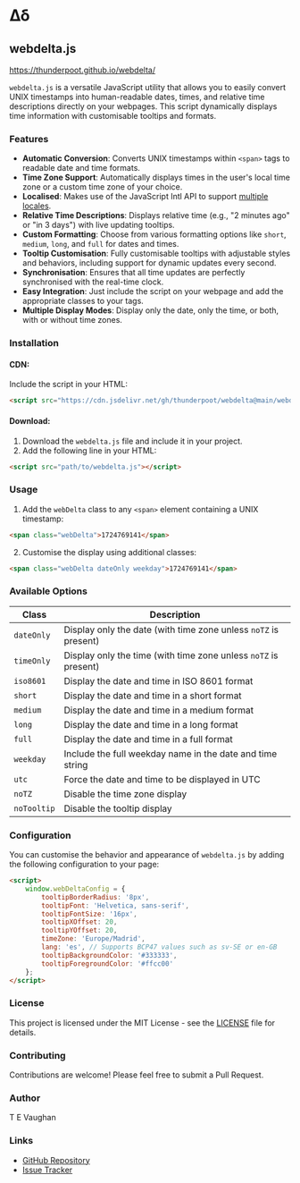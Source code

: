 # Δδ

## webdelta.js

https://thunderpoot.github.io/webdelta/

`webdelta.js` is a versatile JavaScript utility that allows you to easily convert UNIX timestamps into human-readable dates, times, and relative time descriptions directly on your webpages. This script dynamically displays time information with customisable tooltips and formats.

### Features

- **Automatic Conversion**: Converts UNIX timestamps within `<span>` tags to readable date and time formats.
- **Time Zone Support**: Automatically displays times in the user's local time zone or a custom time zone of your choice.
- **Localised**: Makes use of the JavaScript Intl API to support [multiple locales](https://www.iana.org/assignments/language-subtag-registry/language-subtag-registry).
- **Relative Time Descriptions**: Displays relative time (e.g., "2 minutes ago" or "in 3 days") with live updating tooltips.
- **Custom Formatting**: Choose from various formatting options like `short`, `medium`, `long`, and `full` for dates and times.
- **Tooltip Customisation**: Fully customisable tooltips with adjustable styles and behaviors, including support for dynamic updates every second.
- **Synchronisation**: Ensures that all time updates are perfectly synchronised with the real-time clock.
- **Easy Integration**: Just include the script on your webpage and add the appropriate classes to your tags.
- **Multiple Display Modes**: Display only the date, only the time, or both, with or without time zones.

### Installation

#### CDN:

Include the script in your HTML:

```html
<script src="https://cdn.jsdelivr.net/gh/thunderpoot/webdelta@main/webdelta.js"></script>
```

#### Download:

1. Download the `webdelta.js` file and include it in your project.
2. Add the following line in your HTML:

```html
<script src="path/to/webdelta.js"></script>
```

### Usage

1. Add the `webDelta` class to any `<span>` element containing a UNIX timestamp:

```html
<span class="webDelta">1724769141</span>
```

2. Customise the display using additional classes:

```html
<span class="webDelta dateOnly weekday">1724769141</span>
```

### Available Options

| Class       | Description                                                    |
|-------------|----------------------------------------------------------------|
| `dateOnly`  | Display only the date (with time zone unless `noTZ` is present)|
| `timeOnly`  | Display only the time (with time zone unless `noTZ` is present)|
| `iso8601`   | Display the date and time in ISO 8601 format                   |
| `short`     | Display the date and time in a short format                    |
| `medium`    | Display the date and time in a medium format                   |
| `long`      | Display the date and time in a long format                     |
| `full`      | Display the date and time in a full format                     |
| `weekday`   | Include the full weekday name in the date and time string      |
| `utc`       | Force the date and time to be displayed in UTC                 |
| `noTZ`      | Disable the time zone display                                  |
| `noTooltip` | Disable the tooltip display                                    |

### Configuration

You can customise the behavior and appearance of `webdelta.js` by adding the following configuration to your page:

```html
<script>
    window.webDeltaConfig = {
        tooltipBorderRadius: '8px',
        tooltipFont: 'Helvetica, sans-serif',
        tooltipFontSize: '16px',
        tooltipXOffset: 20,
        tooltipYOffset: 20,
        timeZone: 'Europe/Madrid',
        lang: 'es', // Supports BCP47 values such as sv-SE or en-GB
        tooltipBackgroundColor: '#333333',
        tooltipForegroundColor: '#ffcc00'
    };
</script>
```

### License

This project is licensed under the MIT License - see the [LICENSE](LICENSE) file for details.

### Contributing

Contributions are welcome! Please feel free to submit a Pull Request.

### Author

T E Vaughan

### Links

- [GitHub Repository](https://github.com/thunderpoot/webdelta)
- [Issue Tracker](https://github.com/thunderpoot/webdelta/issues)
